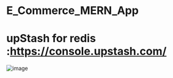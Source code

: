 # E_Commerce_MERN_App

# upStash for redis :https://console.upstash.com/

![image](/redis_token.png)